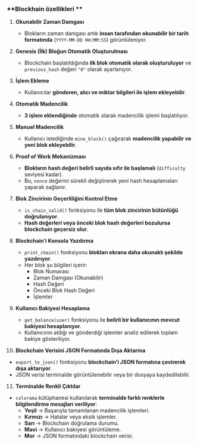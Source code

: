 
### **Blockhain özellikleri **
1. **Okunabilir Zaman Damgası**  
   - Blokların zaman damgası artık **insan tarafından okunabilir bir tarih formatında** (`YYYY-MM-DD HH:MM:SS`) görüntüleniyor.

2. **Genesis (İlk) Bloğun Otomatik Oluşturulması**  
   - Blockchain başlatıldığında **ilk blok otomatik olarak oluşturuluyor** ve `previous_hash` değeri `"0"` olarak ayarlanıyor.

3. **İşlem Ekleme**  
   - Kullanıcılar **gönderen, alıcı ve miktar bilgileri ile işlem ekleyebilir**.

4. **Otomatik Madencilik**  
   - **3 işlem eklendiğinde** otomatik olarak madencilik işlemi başlatılıyor.

5. **Manuel Madencilik**  
   - Kullanıcı istediğinde `mine_block()` çağırarak **madencilik yapabilir ve yeni blok ekleyebilir**.

6. **Proof of Work Mekanizması**  
   - **Blokların hash değeri belirli sayıda sıfır ile başlamalı** (`difficulty` seviyesi kadar).
   - Bu, `nonce` değerini sürekli değiştirerek yeni hash hesaplamaları yaparak sağlanır.

7. **Blok Zincirinin Geçerliliğini Kontrol Etme**  
   - `is_chain_valid()` fonksiyonu ile **tüm blok zincirinin bütünlüğü doğrulanıyor**.
   - **Hash değerleri veya önceki blok hash değerleri bozulursa blockchain geçersiz olur.**

8. **Blockchain’i Konsola Yazdırma**  
   - `print_chain()` fonksiyonu **blokları ekrana daha okunaklı şekilde yazdırıyor**.
   - Her blok şu bilgileri içerir:
     - Blok Numarası
     - Zaman Damgası (Okunabilir)
     - Hash Değeri
     - Önceki Blok Hash Değeri
     - İşlemler

9. **Kullanıcı Bakiyesi Hesaplama**  
   - `get_balance(user)` fonksiyonu ile **belirli bir kullanıcının mevcut bakiyesi hesaplanıyor**.
   - Kullanıcının aldığı ve gönderdiği işlemler analiz edilerek toplam bakiye gösteriliyor.

10. **Blockchain Verisini JSON Formatında Dışa Aktarma**  
   - `export_to_json()` fonksiyonu **blockchain’i JSON formatına çevirerek dışa aktarıyor**.
   - JSON verisi terminalde görüntülenebilir veya bir dosyaya kaydedilebilir.

11. **Terminalde Renkli Çıktılar**  
   - `colorama` kütüphanesi kullanılarak **terminalde farklı renklerle bilgilendirme mesajları veriliyor**:
     - **Yeşil** → Başarıyla tamamlanan madencilik işlemleri.
     - **Kırmızı** → Hatalar veya eksik işlemler.
     - **Sarı** → Blockchain doğrulama durumu.
     - **Mavi** → Kullanıcı bakiyesi görüntüleme.
     - **Mor** → JSON formatındaki blockchain verisi.

